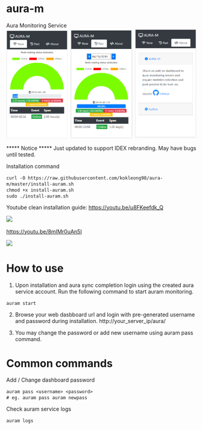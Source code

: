 # aura-m
Aura Monitoring Service
![alt text](https://raw.githubusercontent.com/kokleong98/aura-m/master/docs/panel-design.png)

***** Notice *****
Just updated to support IDEX rebranding. May have bugs until tested.

Installation command
```
curl -O https://raw.githubusercontent.com/kokleong98/aura-m/master/install-auram.sh
chmod +x install-auram.sh
sudo ./install-auram.sh
```

Youtube clean installation guide:
https://youtu.be/u8FKeefdk_Q

[![](http://img.youtube.com/vi/8mIMr0uAn5I/0.jpg)](https://youtu.be/u8FKeefdk_Q "AURA-M")

https://youtu.be/8mIMr0uAn5I

[![](http://img.youtube.com/vi/8mIMr0uAn5I/0.jpg)](http://www.youtube.com/watch?v=8mIMr0uAn5I "AURA-M")

# How to use
1. Upon installation and aura sync completion login using the created aura service account.
Run the following command to start auram monitoring.
```
auram start
```
2. Browse your web dasbboard url and login with pre-generated username and password during installation.
http://your_server_ip/aura/

3. You may change the password or add new username using auram pass command.

# Common commands
Add / Change dashboard password
```
auram pass <username> <password>
# eg. auram pass auram newpass
```
Check auram service logs
```
auram logs
```
